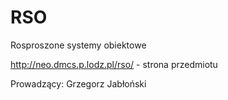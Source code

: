 # RSO
Rosproszone systemy obiektowe

http://neo.dmcs.p.lodz.pl/rso/ - strona przedmiotu

Prowadzący: Grzegorz Jabłoński

